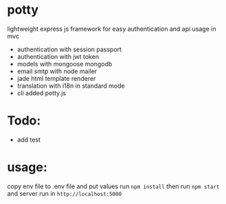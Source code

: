 # potty
lightweight express js framework 
for easy authentication and api usage in mvc

- authentication with session passport
- authentication with jwt token
- models with mongoose mongodb 
- email smtp with node mailer
- jade html template renderer
- translation with i18n in standard mode
- cli added potty.js


# Todo:
- add test


# usage:
copy env file to .env file and put values 
run `npm install`
then run `npm start` and server run in `http://localhost:5000`
